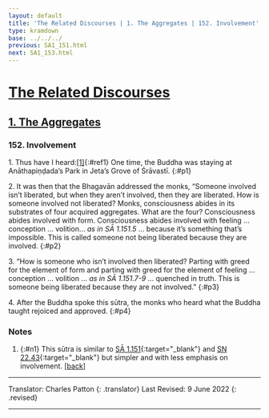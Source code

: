 ```yaml
---
layout: default
title: 'The Related Discourses | 1. The Aggregates | 152. Involvement'
type: kramdown
base: ../../../
previous: SA1_151.html
next: SA1_153.html
---
```


# [The Related Discourses](../index.html)
## [1. The Aggregates](index.html)
### 152. Involvement

1\. Thus have I heard:[\[1\]](#n1){:#ref1} One time, the Buddha was staying at Anāthapiṇḍada’s Park in Jeta’s Grove of Śrāvastī.
{:#p1}

2\. It was then that the Bhagavān addressed the monks, “Someone involved isn’t liberated, but when they aren’t involved, then they are liberated. How is someone involved not liberated? Monks, consciousness abides in its substrates of four acquired aggregates. What are the four? Consciousness abides involved with form. Consciousness abides involved with feeling … conception … volition… *as in SĀ 1.151.5* … because it’s something that’s impossible. This is called someone not being liberated because they are involved.
{:#p2}

3\. “How is someone who isn’t involved then liberated? Parting with greed for the element of form and parting with greed for the element of feeling … conception … volition … *as in SĀ 1.151.7-9* … quenched in truth. This is someone being liberated because they are not involved.”
{:#p3}

4\. After the Buddha spoke this sūtra, the monks who heard what the Buddha taught rejoiced and approved.
{:#p4}

### Notes

1. {:#n1} This sūtra is similar to [SĀ 1.151](SA1_151.html){:target="_blank"} and [SN 22.43](https://suttacentral.net/sn22.43){:target="_blank"} but simpler and with less emphasis on involvement. [\[back\]](#ref1)

---

Translator: Charles Patton
{: .translator}
Last Revised: 9 June 2022
{: .revised}

---